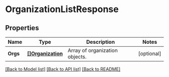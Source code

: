 # OrganizationListResponse

## Properties

Name | Type | Description | Notes
------------ | ------------- | ------------- | -------------
**Orgs** | [**[]Organization**](Organization.md) | Array of organization objects. | [optional] 

[[Back to Model list]](../README.md#documentation-for-models) [[Back to API list]](../README.md#documentation-for-api-endpoints) [[Back to README]](../README.md)


